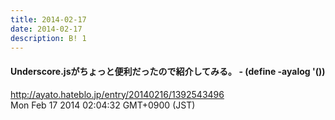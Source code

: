 ```yaml
---
title: 2014-02-17
date: 2014-02-17
description: B! 1
---
```


#### Underscore.jsがちょっと便利だったので紹介してみる。 - (define -ayalog '())
http://ayato.hateblo.jp/entry/20140216/1392543496<br>
Mon Feb 17 2014 02:04:32 GMT+0900 (JST)<br>


